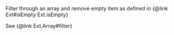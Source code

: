 Filter through an array and remove empty item as defined in {@link Ext#isEmpty Ext.isEmpty}

See {@link Ext.Array#filter}
